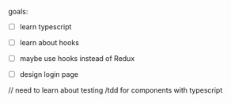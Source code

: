 goals:

- [ ] learn typescript
- [ ] learn about hooks
- [ ] maybe use hooks instead of Redux
- [ ] design login page
 

 // need to learn about testing /tdd for components with typescript

